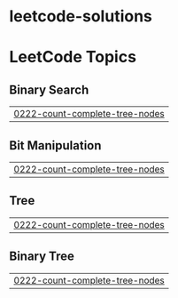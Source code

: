 # leetcode-solutions
<!---LeetCode Topics Start-->
# LeetCode Topics
## Binary Search
|  |
| ------- |
| [0222-count-complete-tree-nodes](https://github.com/thissya/leetcode-solutions/tree/master/0222-count-complete-tree-nodes) |
## Bit Manipulation
|  |
| ------- |
| [0222-count-complete-tree-nodes](https://github.com/thissya/leetcode-solutions/tree/master/0222-count-complete-tree-nodes) |
## Tree
|  |
| ------- |
| [0222-count-complete-tree-nodes](https://github.com/thissya/leetcode-solutions/tree/master/0222-count-complete-tree-nodes) |
## Binary Tree
|  |
| ------- |
| [0222-count-complete-tree-nodes](https://github.com/thissya/leetcode-solutions/tree/master/0222-count-complete-tree-nodes) |
<!---LeetCode Topics End-->
